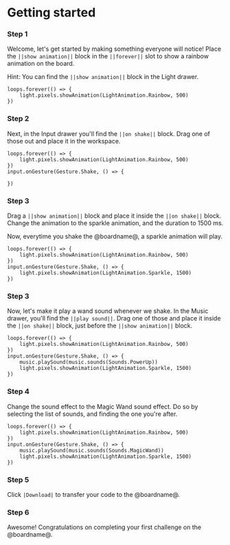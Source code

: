# Getting started

### Step 1

Welcome, let's get started by making something everyone will notice! Place the ``||show animation||`` block in the ``||forever||`` slot to show a rainbow animation on the board.

Hint: You can find the ``||show animation||`` block in the Light drawer.

```blocks
loops.forever(() => {
    light.pixels.showAnimation(LightAnimation.Rainbow, 500)
})
```

### Step 2

Next, in the Input drawer you'll find the ``||on shake||`` block. Drag one of those out and place it in the workspace.

```blocks
loops.forever(() => {
    light.pixels.showAnimation(LightAnimation.Rainbow, 500)
})
input.onGesture(Gesture.Shake, () => {

})
```

### Step 3

Drag a ``||show animation||`` block and place it inside the ``||on shake||`` block. Change the animation to the sparkle animation, and the duration to 1500 ms.

Now, everytime you shake the @boardname@, a sparkle animation will play.

```blocks
loops.forever(() => {
    light.pixels.showAnimation(LightAnimation.Rainbow, 500)
})
input.onGesture(Gesture.Shake, () => {
    light.pixels.showAnimation(LightAnimation.Sparkle, 1500)
})
```

### Step 3

Now, let's make it play a wand sound whenever we shake. In the Music drawer, you'll find the ``||play sound||``.
Drag one of those and place it inside the ``||on shake||`` block, just before the ``||show animation||`` block.

```blocks
loops.forever(() => {
    light.pixels.showAnimation(LightAnimation.Rainbow, 500)
})
input.onGesture(Gesture.Shake, () => {
    music.playSound(music.sounds(Sounds.PowerUp))
    light.pixels.showAnimation(LightAnimation.Sparkle, 1500)
})
```

### Step 4

Change the sound effect to the Magic Wand sound effect. Do so by selecting the list of sounds, and finding the one you're after. 

```blocks
loops.forever(() => {
    light.pixels.showAnimation(LightAnimation.Rainbow, 500)
})
input.onGesture(Gesture.Shake, () => {
    music.playSound(music.sounds(Sounds.MagicWand))
    light.pixels.showAnimation(LightAnimation.Sparkle, 1500)
})
```

### Step 5

Click ``|Download|`` to transfer your code to the @boardname@.

### Step 6

Awesome! Congratulations on completing your first challenge on the @boardname@.
